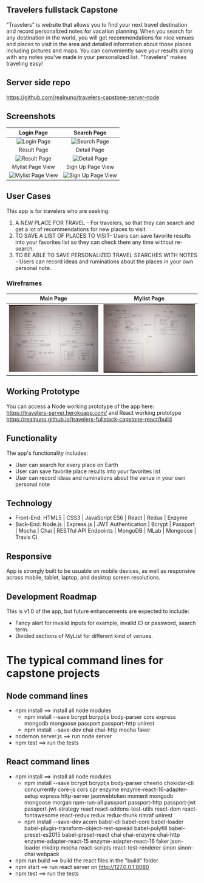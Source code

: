 ## Travelers fullstack Capstone

"Travelers" is website that allows you to find your next travel destination and record personalized notes for vacation planning. When you search for any destination in the world, you will get recommendations for nice venues and places to visit in the area and detailed information about those places including pictures and maps. You can conveniently save your results along with any notes you've made in your personalized list. "Travelers" makes traveling easy! 

## Server side repo

https://github.com/realnuno/travelers-capstone-server-node

## Screenshots

Login Page | Search Page
:-------------------------:|:-------------------------:
![Login Page](https://github.com/realnuno/travelers-capstone-client-react/blob/master/readme-imgs/login-page.png)  |  ![Search Page](https://github.com/realnuno/travelers-capstone-client-react/blob/master/readme-imgs/search-page.png)
Result Page| Detail Page
![Result Page](https://github.com/realnuno/travelers-capstone-client-react/blob/master/readme-imgs/result-page.png) | ![Detail Page](https://github.com/realnuno/travelers-capstone-client-react/blob/master/readme-imgs/detail-info-page.png)
Mylist Page View  | Sign Up Page View
![Mylist Page View](https://github.com/realnuno/travelers-capstone-client-react/blob/master/readme-imgs/mylist-page.png) | ![Sign Up Page View](https://github.com/realnuno/travelers-capstone-client-react/blob/master/readme-imgs/signup-page.png)


## User Cases
This app is for travelers who are seeking:
1. A NEW PLACE FOR TRAVEL - For travelers, so that they can search and get a lot of recommendations for new places to visit.
2. TO SAVE A LIST OF PLACES TO VISIT- Users can save favorite results into your favorites list so they can check them any time without re-search.
3. TO BE ABLE TO SAVE PERSONALIZED TRAVEL SEARCHES WITH NOTES - Users can record ideas and ruminations about the places in your own personal note.


### Wireframes
Main Page             |  Mylist Page
:-------------------------:|:-------------------------:
![Main Page](https://github.com/realnuno/travelers-fullstack-capstone/blob/master/readme-imgs/Image1.jpeg)  |  ![Mylist Page](https://github.com/realnuno/travelers-fullstack-capstone/blob/master/readme-imgs/Image2.jpeg)

## Working Prototype
You can access a Node working prototype of the app here: https://travelers-server.herokuapp.com/ and React working prototype https://realnuno.github.io/travelers-fullstack-capstone-react/build

## Functionality
The app's functionality includes:
* User can search for every place on Earth
* User can save favorite place results into your favorites list
* User can record ideas and ruminations about the venue in your own personal note

## Technology
* Front-End: HTML5 | CSS3 | JavaScript ES6 | React | Redux | Enzyme
* Back-End: Node.js | Express.js | JWT Authentication | Bcrypt | Passport | Mocha | Chai | RESTful API Endpoints | MongoDB | MLab | Mongoose | Travis CI



## Responsive
App is strongly built to be usuable on mobile devices, as well as responsive across mobile, tablet, laptop, and desktop screen resolutions.

## Development Roadmap
This is v1.0 of the app, but future enhancements are expected to include:
* Fancy alert for invalid inputs for example, invalid ID or password, search term.
* Divided sections of MyList for different kind of venues.

#  The typical command lines for capstone projects

## Node command lines
* npm install ==> install all node modules
    * npm install --save bcrypt bcryptjs body-parser cors express mongodb mongoose passport passport-http unirest
    * npm install --save-dev chai chai-http mocha faker
* nodemon server.js ==> run node server
* npm test ==> run the tests

## React command lines
* npm install ==> install all node modules
    * npm install --save bcrypt bcryptjs body-parser cheerio chokidar-cli concurrently core-js cors cpr enzyme enzyme-react-16-adapter-setup express http-server jsonwebtoken moment mongodb mongoose morgan npm-run-all passport passport-http passport-jwt passport-jwt-strategy react react-addons-test-utils react-dom react-fontawesome react-redux redux redux-thunk rimraf unirest
    * npm install --save-dev acorn babel-cli babel-core babel-loader babel-plugin-transform-object-rest-spread babel-polyfill babel-preset-es2015 babel-preset-react chai chai-enzyme chai-http enzyme-adapter-react-15 enzyme-adapter-react-16 faker json-loader mkdirp mocha react-scripts react-test-renderer sinon sinon-chai webpack
* npm run build ==> build the react files in the "build" folder
* npm start ==> run react server on http://127.0.0.1:8080
* npm test ==> run the tests
